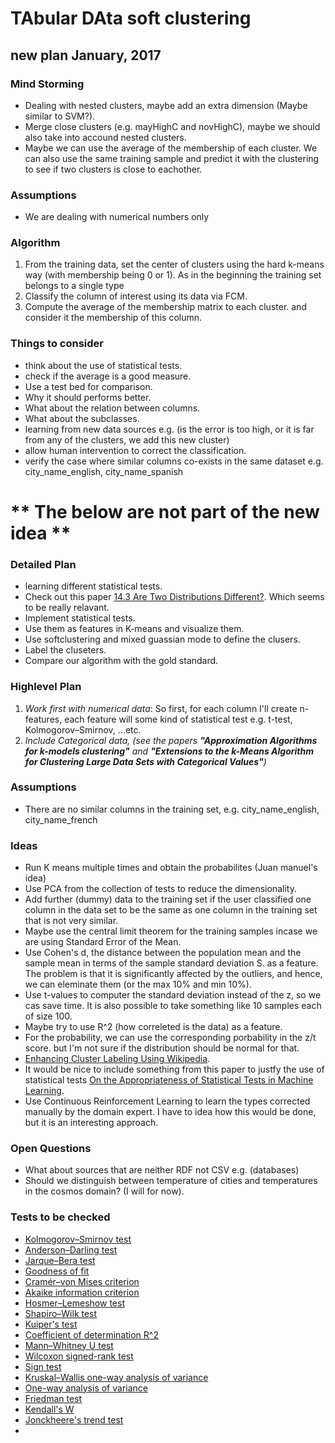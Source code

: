 # TAbular DAta soft clustering

## new plan January, 2017

### Mind Storming
* Dealing with nested clusters, maybe add an extra dimension (Maybe similar to SVM?).
* Merge close clusters (e.g. mayHighC and novHighC), maybe we should also take into accound nested clusters.
* Maybe we can use the average of the membership of each cluster. We can also use the same training sample and predict it with the clustering to see if two clusters is close to eachother. 


### Assumptions
* We are dealing with numerical numbers only


### Algorithm
1. From the training data, set the center of clusters using the hard k-means way (with membership being 0 or 1). As in the beginning the training set belongs to a single type
2. Classify the column of interest using its data via FCM.
3. Compute the average of the membership matrix to each cluster. and consider it the membership of this column.

### Things to consider
* think about the use of statistical tests.
* check if the average is a good measure.
* Use a test bed for comparison.
* Why it should performs better.
* What about the relation between columns.
* What about the subclasses.
* learning from new data sources e.g. (is the error is too high, or it is far from any of the clusters, we add this new cluster)
* allow human intervention to correct the classification.
* verify the case where similar columns co-exists in the same dataset e.g. city_name_english, city_name_spanish

** The below are not part of the new idea **
================================
### Detailed Plan
* learning different statistical tests.
* Check out this paper [14.3 Are Two Distributions Different?](http://www.aip.de/groups/soe/local/numres/bookcpdf/c14-3.pdf). Which seems to be really relavant.
* Implement statistical tests.
* Use them as features in K-means and visualize them.
* Use softclustering and mixed guassian mode to define the clusers.
* Label the cluseters.
* Compare our algorithm with the gold standard.


### Highlevel Plan
1. *Work first with numerical data*: So first, for each column I'll create n-features, each feature will some kind of statistical test e.g. t-test, Kolmogorov–Smirnov, ...etc.
2. *Include Categorical data, (see the papers __"Approximation Algorithms for k-models clustering"__ and __"Extensions to the k-Means Algorithm for Clustering Large Data Sets with Categorical Values"__)*


### Assumptions
* There are no similar columns in the training set, e.g. city_name_english, city_name_french


### Ideas
* Run K means multiple times and obtain the probabilites (Juan manuel's idea)
* Use PCA from the collection of tests to reduce the dimensionality.
* Add further (dummy) data to the training set if the user classified one column in the data set to be the same as one column in the training set that is not very similar.
* Maybe use the central limit theorem for the training samples incase we are using Standard Error of the Mean.
* Use Cohen's d, the distance between the population mean and the sample mean in terms of the sample standard deviation S. as a feature. The problem is that it is significantly affected by the outliers, and hence, we can eleminate them (or the max 10% and min 10%).
* Use t-values to computer the standard deviation instead of the z, so we cas save time. It is also possible to take something like 10 samples each of size 100.
* Maybe try to use R^2 (how correleted is the data) as a feature.
* For the probability, we can use the corresponding porbability in the z/t score. but I'm not sure if the distribution should be normal for that.
* [Enhancing Cluster Labeling Using Wikipedia](http://140.122.184.128/presentation/09-11-09/Enhancing%20Cluster%20Labeling%20Using%20Wikipedia.pdf).
* It would be nice to include something from this paper to justfy the use of statistical tests [On the Appropriateness of Statistical Tests in Machine Learning](http://www.site.uottawa.ca/ICML08WS/papers/J_Demsar.pdf).
* Use Continuous Reinforcement Learning to learn the types corrected manually by the domain expert. I have to idea how this would be done, but it is an interesting approach.

### Open Questions
* What about sources that are neither RDF not CSV e.g. (databases)
* Should we distinguish between temperature of cities and temperatures in the cosmos domain? (I will for now). 

### Tests to be checked
* [Kolmogorov–Smirnov test](https://en.wikipedia.org/wiki/Kolmogorov%E2%80%93Smirnov_test)
* [Anderson–Darling test](https://en.wikipedia.org/wiki/Anderson%E2%80%93Darling_test)
* [Jarque–Bera test](https://en.wikipedia.org/wiki/Jarque%E2%80%93Bera_test)
* [Goodness of fit](https://en.wikipedia.org/wiki/Goodness_of_fit)
* [Cramér–von Mises criterion](https://en.wikipedia.org/wiki/Cram%C3%A9r%E2%80%93von_Mises_criterion)
* [Akaike information criterion](https://en.wikipedia.org/wiki/Akaike_information_criterion)
* [Hosmer–Lemeshow test](https://en.wikipedia.org/wiki/Hosmer%E2%80%93Lemeshow_test)
* [Shapiro–Wilk test](https://en.wikipedia.org/wiki/Shapiro%E2%80%93Wilk_test)
* [Kuiper's test](https://en.wikipedia.org/wiki/Kuiper%27s_test)
* [Coefficient of determination R^2](https://en.wikipedia.org/wiki/Coefficient_of_determination)
* [Mann–Whitney U test](https://en.wikipedia.org/wiki/Mann%E2%80%93Whitney_U_test)
* [Wilcoxon signed-rank test](https://en.wikipedia.org/wiki/Wilcoxon_signed-rank_test)
* [Sign test](https://en.wikipedia.org/wiki/Sign_test)
* [Kruskal–Wallis one-way analysis of variance](https://en.wikipedia.org/wiki/Kruskal%E2%80%93Wallis_one-way_analysis_of_variance)
* [One-way analysis of variance](https://en.wikipedia.org/wiki/One-way_analysis_of_variance)
* [Friedman test](https://en.wikipedia.org/wiki/Friedman_test)
* [Kendall's W](https://en.wikipedia.org/wiki/Kendall%27s_W)
* [Jonckheere's trend test](https://en.wikipedia.org/wiki/Jonckheere%27s_trend_test)
* 
